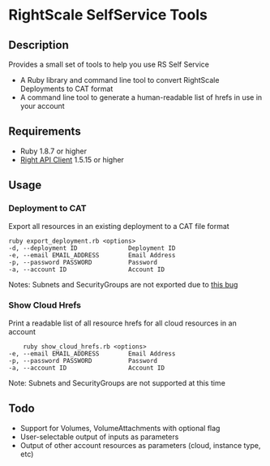# RightScale SelfService Tools

## Description

Provides a small set of tools to help you use RS Self Service
 - A Ruby library and command line tool to convert RightScale Deployments to CAT format
 - A command line tool to generate a human-readable list of hrefs in use in your account

## Requirements

* Ruby 1.8.7 or higher
* [Right API Client](https://github.com/rightscale/right_api_client) 1.5.15 or higher

## Usage

### Deployment to CAT
Export all resources in an existing deployment to a CAT file format

    ruby export_deployment.rb <options>
    -d, --deployment ID              Deployment ID
    -e, --email EMAIL_ADDRESS        Email Address
    -p, --password PASSWORD          Password
    -a, --account ID                 Account ID

Notes: Subnets and SecurityGroups are not exported due to [this bug](http://bit.ly/1f7AEZa)

### Show Cloud Hrefs
Print a readable list of all resource hrefs for all cloud resources in an account

		ruby show_cloud_hrefs.rb <options>
    -e, --email EMAIL_ADDRESS        Email Address
    -p, --password PASSWORD          Password
    -a, --account ID                 Account ID

Note: Subnets and SecurityGroups are not supported at this time

## Todo

* Support for Volumes, VolumeAttachments with optional flag
* User-selectable output of inputs as parameters
* Output of other account resources as parameters (cloud, instance type, etc)
